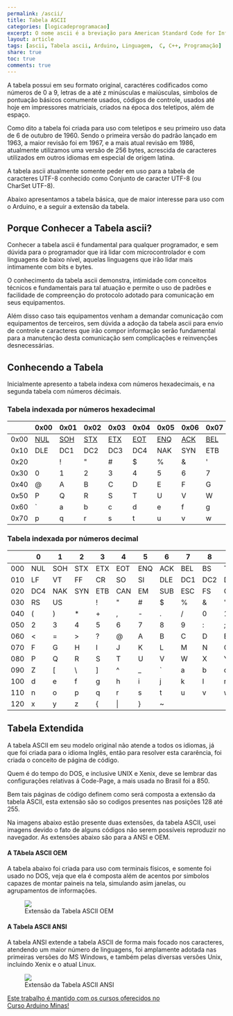 ```yaml
---
permalink: /ascii/
title: Tabela ASCII
categories: [logicadeprogramacao]
excerpt: O nome ascii é a breviação para American Standard Code for Information Interchange, foi criada com base no idioma inglês e foi codificada sobre 7 bits, sendo 128 códigos existêntes inicialmente.
layout: article
tags: [ascii, Tabela ascii, Arduino, Linguagem,  C, C++, Programação]
share: true
toc: true
comments: true
---
```


A tabela possui em seu formato original, caractéres codificados como números de 0 a 9, letras de a até z
minúsculas e maiúsculas, simbolos de pontuação básicos comumente usados, códigos de controle, usados até 
hoje em impressores matriciais, criados na época dos teletipos, além de espaço.

Como dito a tabela foi criada para uso com teletipos e seu primeiro uso data de 6 de outubro de 1960.
Sendo o primeira versão do padrão lançado em 1963, a maior revisão foi em 1967, e a mais atual revisão
em 1986, atualmente utilizamos uma versão de 256 bytes, acrescida de caracteres utilizados em outros 
idiomas em especial de origem latina.

A tabela ascii atualmente somente peder em uso para a tabela de caracteres UTF-8 conhecido como Conjunto
de caracter UTF-8 (ou CharSet UTF-8).

Abaixo apresentamos a tabela básica, que de maior interesse para uso com o Arduino, e a seguir a extensão da tabela. 

## Porque Conhecer a Tabela ascii?

Conhecer a tabela ascii é fundamental para qualquer programador, e sem dúvida para o programador
que irá lidar com microcontrolador e com linguagens de baixo nível, aquelas linguagens que irão lidar
mais intimamente com bits e bytes.

O conhecimento da tabela ascii demonstra, intimidade com conceitos técnicos e fundamentais para tal 
atuação e permite o uso de padrões e facilidade de compreenção do protocolo adotado para comunicação
em seus equipamentos.

Além disso caso tais equipamentos venham a demandar comunicação com equipamentos de terceiros, sem dúvida
a adoção da tabela ascii para envio de controle e caracteres que irão compor informação serão fundamental
para a manutenção desta comunicação sem complicações e reinvenções desnecessárias.

## Conhecendo a Tabela
 
Inicialmente apresento a tabela indexa com números hexadecimais, e na segunda tabela com números décimais.

### Tabela indexada por números hexadecimal

|      | 0x00 | 0x01 | 0x02 | 0x03 | 0x04 | 0x05 | 0x06 | 0x07 | 0x08 | 0x09 | 0x0A | 0x0B | 0x0C | 0x0D | 0x0E | 0x0F |      | 
| ---- | ---- | ---- | ---- | ---- | ---- | ---- | ---- | ---- | ---- | ---- | ---- | ---- | ---- | ---- | ---- | ---- | -----|
| 0x00 | [NUL](/ascii/000-null) | [SOH](/ascii/001-soh) | [STX](/ascii/002-stx) | [ETX](/ascii/003-etx) | [EOT](/ascii/004-eot) | [ENQ](/ascii/005-enq) | [ACK](/ascii/006-ack) | [BEL](/ascii/007-bel) | [BS](/ascii/008-bs)  | TAB | LF  | VT  | FF  | CR  | SO  | SI  | 0x0F | 
| 0x10 | DLE  | DC1  | DC2  | DC3  | DC4  | NAK  | SYN  | ETB  | CAN  | EM   | SUB  | ESC  | FS   | GS   | RS   | US   | 0x1F |
| 0x20 |      | !    | "    | #    | $    | %    | &    | '    | (    | )    | *    | +    | ,    | -    | .    | /    | 0x2F |
| 0x30 | 0    | 1    | 2    | 3    | 4    | 5    | 6    | 7    | 8    | 9    | :    | ;    | <    | =    | >    | ?    | 0x3F |
| 0x40 | @    | A    | B    | C    | D    | E    | F    | G    | H    | I    | J    | K    | L    | M    | N    | O    | 0x4F |
| 0x50 | P    | Q    | R    | S    | T    | U    | V    | W    | X    | Y    | Z    | [    | \    | ]    | ^    | _    | 0x5F |
| 0x60 | `    | a    | b    | c    | d    | e    | f    | g    | h    | i    | j    | k    | l    | m    | n    | o    | 0x6F |
| 0x70 | p    | q    | r    | s    | t    | u    | v    | w    | x    | y    | z    | {    | \|   | }    | ~    |      | 0x7F |


### Tabela indexada por números decimal

|     | 0   | 1   | 2   | 3   | 4   | 5   | 6   | 7   | 8   | 9   |     |
| --- | --- | --- | --- | --- | --- | --- | --- | --- | --- | --- | --- |
| 000 | NUL | SOH | STX | ETX | EOT | ENQ | ACK | BEL | BS  | TAB | 009 |
| 010 | LF  | VT  | FF  | CR  | SO  | SI  | DLE | DC1 | DC2 | DC3 | 019 |
| 020 | DC4 | NAK | SYN | ETB | CAN | EM  | SUB | ESC | FS  | GS  | 029 |
| 030 | RS  | US  |     | !   | "   | #   | $   | %   | &   | '   | 039 |
| 040 | (   | )   | *   | +   | ,   | -   | .   | /   | 0   | 1   | 049 |
| 050 | 2   | 3   | 4   | 5   | 6   | 7   | 8   | 9   | :   | ;   | 059 |
| 060 | <   | =   | >   | ?   | @   | A   | B   | C   | D   | E   | 069 |
| 070 | F   | G   | H   | I   | J   | K   | L   | M   | N   | O   | 079 |
| 080 | P   | Q   | R   | S   | T   | U   | V   | W   | X   | Y   | 089 |
| 090 | Z   | [   | \   | ]   | ^   | _   | `   | a   | b   | c   | 099 |
| 100 | d   | e   | f   | g   | h   | i   | j   | k   | l   | m   | 109 |
| 110 | n   | o   | p   | q   | r   | s   | t   | u   | v   | w   | 119 |
| 120  | x   | y   | z   | {   | \|  | }   | ~   |     |     |     | 129 |

## Tabela Extendida

A tabela ASCII em seu modelo original não atende a todos os idiomas, já que foi 
criada para o idioma Inglês, então para resolver esta cararência, foi criada o 
conceito de página de código.

Quem é do tempo do DOS, e inclusive UNIX e Xenix, deve se lembrar das configurações 
relativas á Code-Page, a mais usada no Brasil foi a 850.

Bem tais páginas de código definem como será composta a extensão da tabela ASCII, 
esta extensão são so codigos presentes nas posições 128 até 255.

Na imagens abaixo estão presente duas extensões, da tabela ASCII, usei imagens
devido o fato de alguns códigos não serem possíveis reproduzir no navegador. As 
extensões abaixo são para a ANSI e OEM.

#### A TAbela ASCII OEM

A tabela abaixo foi criada para uso com terminais físicos, e somente foi usado 
no DOS, veja que ela é composta além de acentos por simbolos capazes de montar 
paineis na tela, simulando asim janelas, ou agrupamentos de informações.
<figure>
<img src="{{ site.url }}/images/logica_programacao/ascii_oem-500x290.gif" />
<figcaption>Extensão da Tabela ASCII OEM</figcaption>
</figure>

#### A Tabela ASCII ANSI

A tabela ANSI extende a tabela ASCII de forma mais focado nos caracteres, atendendo
um maior número de linguagens, foi amplamente adotada nas primeiras versões do
MS Windows, e também pelas diversas versões Unix, incluindo Xenix e o atual Linux.
<figure>
<img src="{{ site.url }}/images/logica_programacao/ascii_ansi-500x289.gif" />
<figcaption>Extensão da Tabela ASCII ANSI</figcaption>
</figure>


<a href="/cursoarduino/" class="btn-success">Este trabalho é mantido com os cursos oferecidos no <br />
Curso Arduino Minas!</a>
